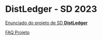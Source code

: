 # DistLedger - SD 2023

[Enunciado do projeto de SD **DistLedger**](distledger.md)

[FAQ Projeto](FAQ.md)
